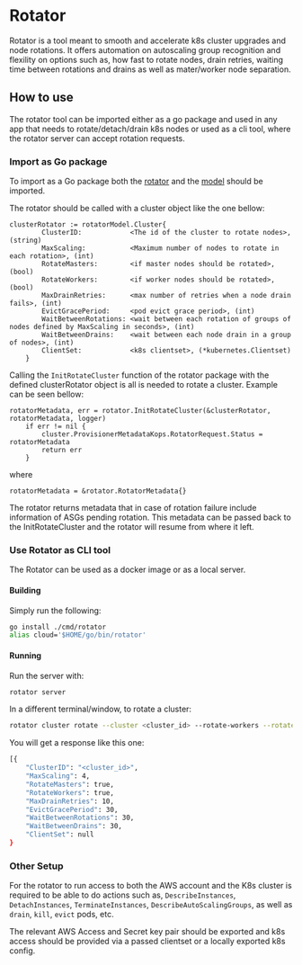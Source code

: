# Rotator 

Rotator is a tool meant to smooth and accelerate k8s cluster upgrades and node rotations. It offers automation on autoscaling group recognition and flexility on options such as, how fast to rotate nodes, drain retries, waiting time between rotations and drains as well as mater/worker node separation. 

## How to use

The rotator tool can be imported either as a go package and used in any app that needs to rotate/detach/drain k8s nodes or used as a cli tool, where the rotator server can accept rotation requests.

### Import as Go package

To import as a Go package both the [rotator]("github.com/mattermost/rotator/rotator") and the [model]("github.com/mattermost/rotator/model") should be imported. 

The rotator should be called with a cluster object like the one bellow:

```golang
clusterRotator := rotatorModel.Cluster{
		ClusterID:            <The id of the cluster to rotate nodes>, (string)
		MaxScaling:           <Maximum number of nodes to rotate in each rotation>, (int)
		RotateMasters:        <if master nodes should be rotated>, (bool)
		RotateWorkers:        <if worker nodes should be rotated>, (bool)
		MaxDrainRetries:      <max number of retries when a node drain fails>, (int)
		EvictGracePeriod:     <pod evict grace period>, (int)
		WaitBetweenRotations: <wait between each rotation of groups of nodes defined by MaxScaling in seconds>, (int)
		WaitBetweenDrains:    <wait between each node drain in a group of nodes>, (int)
		ClientSet:            <k8s clientset>, (*kubernetes.Clientset)
	}
```

Calling the `InitRotateCluster` function of the rotator package with the defined clusterRotator object is all is needed to rotate a cluster. Example can be seen bellow:

```golang
rotatorMetadata, err = rotator.InitRotateCluster(&clusterRotator, rotatorMetadata, logger)
	if err != nil {
		cluster.ProvisionerMetadataKops.RotatorRequest.Status = rotatorMetadata
		return err
	}
```

where 

```golang
rotatorMetadata = &rotator.RotatorMetadata{}
```

The rotator returns metadata that in case of rotation failure include information of ASGs pending rotation. This metadata can be passed back to the InitRotateCluster and the rotator will resume from where it left. 


### Use Rotator as CLI tool

The Rotator can be used as a docker image or as a local server. 

#### Building

Simply run the following:

```bash
go install ./cmd/rotator
alias cloud='$HOME/go/bin/rotator'
```

#### Running

Run the server with:

```bash
rotator server
```

In a different terminal/window, to rotate a cluster:
```bash
rotator cluster rotate --cluster <cluster_id> --rotate-workers --rotate-masters --wait-between-rotations 30 --wait-between-drains 60 --max-scaling 4 --evict-grace-period 30
```

You will get a response like this one:
```bash
[{
    "ClusterID": "<cluster_id>",
    "MaxScaling": 4,
    "RotateMasters": true,
    "RotateWorkers": true,
    "MaxDrainRetries": 10,
    "EvictGracePeriod": 30,
    "WaitBetweenRotations": 30,
    "WaitBetweenDrains": 30,
    "ClientSet": null
}
```

### Other Setup

For the rotator to run access to both the AWS account and the K8s cluster is required to be able to do actions such as, `DescribeInstances`, `DetachInstances`, `TerminateInstances`, `DescribeAutoScalingGroups`, as well as `drain`, `kill`, `evict` pods, etc.

The relevant AWS Access and Secret key pair should be exported and k8s access should be provided via a passed clientset or a locally exported k8s config. 
